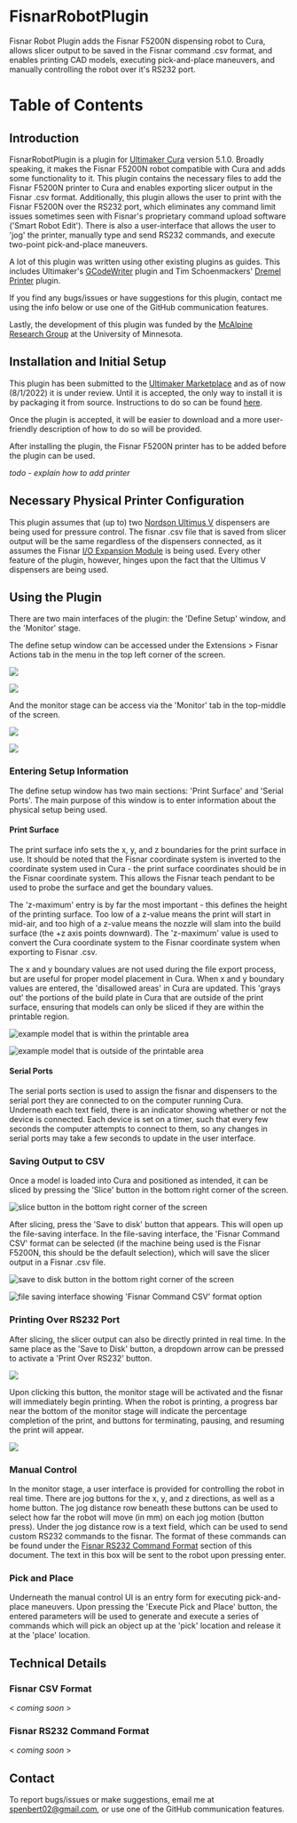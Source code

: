 # FisnarRobotPlugin
Fisnar Robot Plugin adds the Fisnar F5200N dispensing robot to Cura,
allows slicer output to be saved in the Fisnar command .csv format, and
enables printing CAD models, executing pick-and-place maneuvers, and manually
controlling the robot over it's RS232 port.

# Table of Contents
<!-- - [Introduction](##Introduction)
- [Installation Instructions](##Installation-and-Initial-Setup)
- [Physical Setup Needed](##Necessary-Physical-Printer-Configuration)
- [Using the Plugin](##Using-the-Plugin)
- [Technical Details](##Technical-Details)
- [Contact Info](#Contact) -->

## Introduction
FisnarRobotPlugin is a plugin for [Ultimaker Cura](https://ultimaker.com/software/ultimaker-cura) version 5.1.0. Broadly speaking, it makes the Fisnar F5200N
robot compatible with Cura and adds some functionality to it. This plugin contains the necessary files to add
the Fisnar F5200N printer to Cura and enables exporting slicer output in the
Fisnar .csv format. Additionally, this plugin allows the user to print
with the Fisnar F5200N over the RS232 port, which eliminates any command limit
issues sometimes seen with Fisnar's proprietary command upload software ('Smart
Robot Edit'). There is also a user-interface that allows the user to 'jog' the
printer, manually type and send RS232 commands, and execute two-point pick-and-place
maneuvers.

A lot of this plugin was written using other existing plugins as guides. This
includes Ultimaker's [GCodeWriter](https://github.com/Ultimaker/Cura/tree/main/plugins/GCodeWriter) plugin and Tim Schoenmackers' [Dremel Printer](https://github.com/timmehtimmeh/Cura-Dremel-Printer-Plugin) plugin.

If you find any bugs/issues or have suggestions for this plugin, contact me
using the info below or use one of the GitHub communication features.

Lastly, the development of this plugin was funded by the [McAlpine Research Group](https://sites.google.com/view/mcalpineresearchgroup/home) at the University of Minnesota.

## Installation and Initial Setup
This plugin has been submitted to the [Ultimaker Marketplace](https://marketplace.ultimaker.com/app/cura/plugins) and as of now (8/1/2022) it is under review. Until it is accepted, the only way to install it is by packaging it
from source. Instructions to do so can be found [here](https://community.ultimaker.com/topic/26046-writing-a-custom-cura-package/).

Once the plugin is accepted, it will be easier to download and a more user-friendly description of how to do so
will be provided.

After installing the plugin, the Fisnar F5200N printer has to be added
before the plugin can be used.

_todo - explain how to add printer_

## Necessary Physical Printer Configuration
This plugin assumes that (up to) two [Nordson Ultimus V](https://www.nordson.com/en/divisions/efd/products/fluid-dispensing-systems/ultimus-v-high-precision-dispenser)
dispensers are being used for pressure control. The fisnar .csv file that is saved
from slicer output will be the same regardless of the dispensers connected, as
it assumes the Fisnar [I/O Expansion Module](https://www.fisnar.com/products/robotics/robotic-accessories/robot-add-ons/) is being
used. Every other feature of the plugin, however, hinges upon the fact that the
Ultimus V dispensers are being used.

## Using the Plugin
There are two main interfaces of the plugin: the 'Define Setup' window, and the
'Monitor' stage.

The define setup window can be accessed under the Extensions > Fisnar Actions
tab in the menu in the top left corner of the screen.

![](docs/doc_pics/menu_access_2.png)

![](docs/doc_pics/define_setup_window_2.png)

And the monitor stage can be access via the 'Monitor' tab in the top-middle of
the screen.

![](docs/doc_pics/monitor_tab.png)

![](docs/doc_pics/monitor_window_2.png)

### Entering Setup Information
The define setup window has two main sections: 'Print Surface' and 'Serial
Ports'. The main purpose of this window is to enter information about the
physical setup being used.

#### Print Surface
The print surface info sets the x, y, and z boundaries for the print surface
in use. It should be noted that the Fisnar coordinate system is inverted to
the coordinate system used in Cura - the print surface coordinates should be
in the Fisnar coordinate system. This allows the Fisnar teach pendant to be used
to probe the surface and get the boundary values.

The 'z-maximum' entry is by far the most important - this defines the height of
the printing surface. Too low of a z-value means the print will start in mid-air,
and too high of a z-value means the nozzle will slam into the build surface (the +z axis points downward). The
'z-maximum' value is used to convert the Cura coordinate system to the Fisnar
coordinate system when exporting to Fisnar .csv.

The x and y boundary values are not used during the file export process, but
are useful for proper model placement in Cura. When x and y boundary values
are entered, the 'disallowed areas' in Cura are updated. This 'grays out'
the portions of the build plate in Cura that are outside of the print
surface, ensuring that models can only be sliced if they are within the
printable region.

![example model that is within the printable area](docs/doc_pics/in_area_model.png)

![example model that is outside of the printable area](docs/doc_pics/out_of_area_model.png)

#### Serial Ports
The serial ports section is used to assign the fisnar and dispensers to the
serial port they are connected to on the computer running Cura. Underneath
each text field, there is an indicator showing whether or not the device
is connected. Each device is set on a timer, such that every few seconds
the computer attempts to connect to them, so any changes in serial ports
may take a few seconds to update in the user interface.

### Saving Output to CSV
Once a model is loaded into Cura and positioned as intended, it can be sliced
by pressing the 'Slice' button in the bottom right corner of the screen.

![slice button in the bottom right corner of the screen](docs/doc_pics/slice_button.png)

After slicing, press the 'Save to disk' button that appears. This will open
up the file-saving interface. In the file-saving interface, the 'Fisnar Command CSV' format can be selected (if the machine being used is the Fisnar F5200N, this should be the default selection), which will save the slicer output in a Fisnar .csv file.

![save to disk button in the bottom right corner of the screen](docs/doc_pics/save_to_disk.png)

![file saving interface showing 'Fisnar Command CSV' format option](docs/doc_pics/file_saving_ui.png)

### Printing Over RS232 Port
After slicing, the slicer output can also be directly printed in real time.
In the same place as the 'Save to Disk' button, a dropdown arrow can be pressed
to activate a 'Print Over RS232' button.

![](docs/doc_pics/print_over_button.png)

Upon clicking this button, the monitor stage will be activated and the fisnar
will immediately begin printing. When the robot is printing, a progress bar near the bottom of the monitor stage will
indicate the percentage completion of the print, and buttons for
terminating, pausing, and resuming the print will appear.

![](docs/doc_pics/progress_footer.png)

### Manual Control
In the monitor stage, a user interface is provided for controlling the robot in real
time. There are jog buttons for the x, y, and z directions, as well as a home button.
The jog distance row beneath these buttons can be used to select how far the robot
will move (in mm) on each jog motion (button press). Under the jog distance row
is a text field, which can be used to send custom RS232 commands to the fisnar.
The format of these commands can be found under the [Fisnar RS232 Command Format](#fisnar-rs232-command-format) section of this document. The text in this box will be sent
to the robot upon pressing enter.

### Pick and Place
Underneath the manual control UI is an entry form for executing pick-and-place
maneuvers. Upon pressing the 'Execute Pick and Place' button, the entered parameters
will be used to generate and execute a series of commands which will pick an object up
at the 'pick' location and release it at the 'place' location.

## Technical Details
### Fisnar CSV Format
\< _coming soon_ \>

### Fisnar RS232 Command Format
\< _coming soon_ \>

## Contact
To report bugs/issues or make suggestions, email me at [spenbert02@gmail.com](mailto:spenbert02@gmail.com), or use one of the GitHub
communication features.
